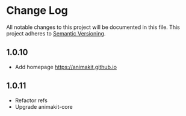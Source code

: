 # Change Log
All notable changes to this project will be documented in this file.
This project adheres to [Semantic Versioning](http://semver.org/).

## 1.0.10
* Add homepage https://animakit.github.io

## 1.0.11
* Refactor refs
* Upgrade animakit-core
